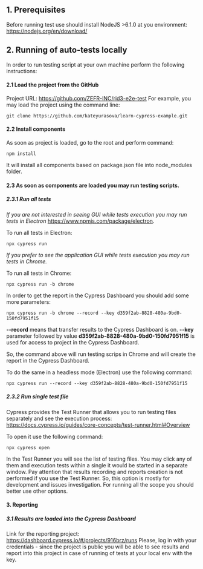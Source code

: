 ## 1. Prerequisites
Before running test use should install NodeJS >6.1.0 at you environment:
https://nodejs.org/en/download/

## 2. Running of auto-tests locally

In order to run testing script at your own machine perform the following instructions:
#### 2.1 Load the project from the GitHub
Project URL: https://github.com/ZEFR-INC/rid3-e2e-test
For example, you may load the project using the command line:
```
git clone https://github.com/kateyurasova/learn-cypress-example.git
```
#### 2.2 Install components
As soon as project is loaded, go to the root and perform command:
```
npm install
```
It will install all components based on package.json file into node_modules folder.
#### 2.3 As soon as components are loaded you may run testing scripts. 
##### 2.3.1 Run all tests

*If you are not interested in seeing GUI while tests execution you may run tests in Electron*
https://www.npmjs.com/package/electron.

To run all tests in Electron:
```
npx cypress run
```
*If you prefer to see the application GUI while tests execution you may run tests in Chrome.*

To run all tests in Chrome:
```
npx cypress run -b chrome
```

In order to get the report in the Cypress Dashboard you should add some more parameters:

```
npx cypress run -b chrome --record --key d359f2ab-8828-480a-9bd0-150fd7951f15
```
**--record** means that transfer results to the Cypress Dashboard is on. 
**--key** parameter followed by value **d359f2ab-8828-480a-9bd0-150fd7951f15** is used for access 
to project in the Cypress Dashboard.

So, the command above will run testing scrips in Chrome and will create the report in the Cypress 
Dashboard. 

To do the same in a headless mode (Electron) use the following command:
```
npx cypress run --record --key d359f2ab-8828-480a-9bd0-150fd7951f15
```

##### 2.3.2 Run single test file
Cypress provides the Test Runner that allows you to run testing files separately and see 
the execution process:  https://docs.cypress.io/guides/core-concepts/test-runner.html#Overview

To open it use the following command:
```
npx cypress open
```
In the Test Runner you will see the list of testing files. You may click any of them and execution 
tests within a single it would be started in a separate window. Pay attention that results recording 
and reports creation is not performed if you use the Test Runner. So, this option is mostly for 
development and issues investigation. For running all the scope you should better use other options.

#### 3. Reporting

##### 3.1 Results are loaded into the Cypress Dashboard
Link for the reporting project: https://dashboard.cypress.io/#/projects/916brz/runs
Please, log in with your credentials - since the project is public you will be able to see results and report into this project in case of running of tests at your local env with the key.

  

